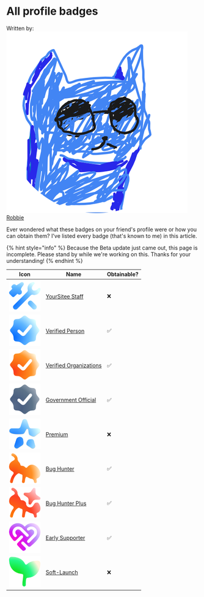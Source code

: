 # All profile badges

Written by: <img src="../../.gitbook/assets/contributors/robskan (2).png" alt="" data-size="line"> [Robbie](../../about/contributors.md#robskan-project-lead)

Ever wondered what these badges on your friend's profile were or how you can obtain them? I've listed every badge (that's known to me) in this article.

{% hint style="info" %}
Because the Beta update just came out, this page is incomplete. Please stand by while we're working on this. Thanks for your understanding!
{% endhint %}

<table><thead><tr><th width="82">Icon</th><th>Name</th><th>Obtainable?</th></tr></thead><tbody><tr><td><img src="../../.gitbook/assets/qMQxn7r.png" alt=":staff:" data-size="line"></td><td><a href="yoursitee-staff.md">YourSitee Staff</a></td><td>❌</td></tr><tr><td><img src="../../.gitbook/assets/pyviD9K.png" alt=":verified:" data-size="line"></td><td><a href="verified.md#verified-person">Verified Person</a></td><td>✅</td></tr><tr><td><img src="../../.gitbook/assets/image.png" alt="" data-size="line"></td><td><a href="verified.md#verified-organization">Verified Organizations</a></td><td>✅</td></tr><tr><td><img src="../../.gitbook/assets/image (1).png" alt="" data-size="line"></td><td><a href="verified.md#government-official">Government Official</a></td><td>✅</td></tr><tr><td><img src="../../.gitbook/assets/image (7).png" alt="" data-size="line"></td><td><a href="premium.md">Premium</a></td><td>❌</td></tr><tr><td><img src="../../.gitbook/assets/image (2).png" alt="" data-size="line"></td><td><a href="bug-hunter.md#bug-hunter">Bug Hunter</a></td><td>✅</td></tr><tr><td><img src="../../.gitbook/assets/image (4).png" alt="" data-size="line"></td><td><a href="bug-hunter.md#bug-hunter-plus">Bug Hunter Plus</a></td><td>✅</td></tr><tr><td><img src="../../.gitbook/assets/image (5).png" alt="" data-size="line"></td><td><a href="early-supporter.md">Early Supporter</a></td><td>✅</td></tr><tr><td><img src="../../.gitbook/assets/image (6).png" alt="" data-size="line"></td><td><a href="soft-launch.md">Soft-Launch</a></td><td>❌</td></tr></tbody></table>
